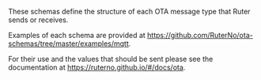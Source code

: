 These schemas define the structure of each OTA message type that Ruter sends or receives. 

Examples of each schema are provided at https://github.com/RuterNo/ota-schemas/tree/master/examples/mqtt.

For their use and the values that should be sent please see the documentation at 
https://ruterno.github.io/#/docs/ota.
